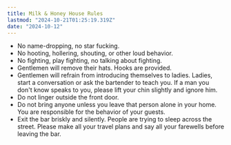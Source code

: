 ```yaml
---
title: Milk & Honey House Rules
lastmod: "2024-10-21T01:25:19.319Z"
date: "2024-10-12"
---
```


- No name-dropping, no star fucking.
- No hooting, hollering, shouting, or other loud behavior.
- No fighting, play fighting, no talking about fighting.
- Gentlemen will remove their hats. Hooks are provided.
- Gentlemen will refrain from introducing themselves to ladies. Ladies, start a conversation or ask the bartender to teach you. If a man you don't know speaks to you, please lift your chin slightly and ignore him.
- Do not linger outside the front door.
- Do not bring anyone unless you leave that person alone in your home. You are responsible for the behavior of your guests.
- Exit the bar briskly and silently. People are trying to sleep across the street. Please make all your travel plans and say all your farewells before leaving the bar.
